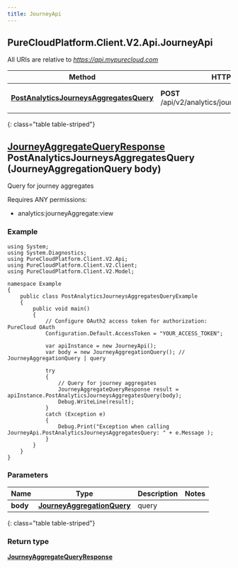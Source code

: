 ```yaml
---
title: JourneyApi
---
```

## PureCloudPlatform.Client.V2.Api.JourneyApi

All URIs are relative to *https://api.mypurecloud.com*

| Method | HTTP request | Description |
| ------------- | ------------- | ------------- |
| [**PostAnalyticsJourneysAggregatesQuery**](JourneyApi.html#postanalyticsjourneysaggregatesquery) | **POST** /api/v2/analytics/journeys/aggregates/query | Query for journey aggregates |
{: class="table table-striped"}

<a name="postanalyticsjourneysaggregatesquery"></a>

## [**JourneyAggregateQueryResponse**](JourneyAggregateQueryResponse.html) PostAnalyticsJourneysAggregatesQuery (JourneyAggregationQuery body)



Query for journey aggregates



Requires ANY permissions: 

* analytics:journeyAggregate:view

### Example
```{"language":"csharp"}
using System;
using System.Diagnostics;
using PureCloudPlatform.Client.V2.Api;
using PureCloudPlatform.Client.V2.Client;
using PureCloudPlatform.Client.V2.Model;

namespace Example
{
    public class PostAnalyticsJourneysAggregatesQueryExample
    {
        public void main()
        { 
            // Configure OAuth2 access token for authorization: PureCloud OAuth
            Configuration.Default.AccessToken = "YOUR_ACCESS_TOKEN";

            var apiInstance = new JourneyApi();
            var body = new JourneyAggregationQuery(); // JourneyAggregationQuery | query

            try
            { 
                // Query for journey aggregates
                JourneyAggregateQueryResponse result = apiInstance.PostAnalyticsJourneysAggregatesQuery(body);
                Debug.WriteLine(result);
            }
            catch (Exception e)
            {
                Debug.Print("Exception when calling JourneyApi.PostAnalyticsJourneysAggregatesQuery: " + e.Message );
            }
        }
    }
}
```

### Parameters


|Name | Type | Description  | Notes |
|------------- | ------------- | ------------- | -------------|
| **body** | [**JourneyAggregationQuery**](JourneyAggregationQuery.html)| query |  |
{: class="table table-striped"}

### Return type

[**JourneyAggregateQueryResponse**](JourneyAggregateQueryResponse.html)

